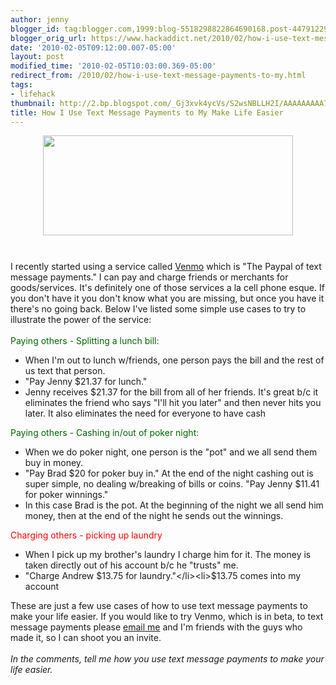 ```yaml
---
author: jenny
blogger_id: tag:blogger.com,1999:blog-5518298822864690168.post-4479122995040580709
blogger_orig_url: https://www.hackaddict.net/2010/02/how-i-use-text-message-payments-to-my.html
date: '2010-02-05T09:12:00.007-05:00'
layout: post
modified_time: '2010-02-05T10:03:00.369-05:00'
redirect_from: /2010/02/how-i-use-text-message-payments-to-my.html
tags:
- lifehack
thumbnail: http://2.bp.blogspot.com/_Gj3xvk4ycVs/S2wsNBLLH2I/AAAAAAAAA7Y/RttBh2f7kNY/s72-c/ht-1.jpg
title: How I Use Text Message Payments to My Make Life Easier
---
```


<a onblur="try {parent.deselectBloggerImageGracefully();} catch(e) {}" href="http://2.bp.blogspot.com/_Gj3xvk4ycVs/S2wsNBLLH2I/AAAAAAAAA7Y/RttBh2f7kNY/s1600-h/ht-1.jpg"><img style="display:block; margin:0px auto 10px; text-align:center;cursor:pointer; cursor:hand;width: 400px; height: 160px;" src="http://2.bp.blogspot.com/_Gj3xvk4ycVs/S2wsNBLLH2I/AAAAAAAAA7Y/RttBh2f7kNY/s400/ht-1.jpg" border="0" alt="" id="BLOGGER_PHOTO_ID_5434767452494569314" /></a><br /><div>I recently started using a service called <a href="http://venmo.com/">Venmo</a> which is "The Paypal of text message payments."  I can pay and charge friends or merchants for goods/services.   It's definitely one of those services a la cell phone esque.  If you don't have it you don't know what you are missing, but once you have it there's no going back.   Below I've listed some simple use cases to try to illustrate the power of the service:</div><div><br /></div><div><span class="Apple-style-span"  style="color:#006600;">Paying others - Splitting a lunch bill:</span></div><div><ul><li>When I'm out to lunch w/friends, one person pays the bill and the rest of us text that person.  </li><li>"Pay Jenny $21.37 for lunch."</li><li>Jenny receives $21.37 for the bill from all of her friends.  It's great b/c it eliminates the friend who says "I'll hit you later" and then never hits you later.   It also eliminates the need for everyone to have cash</li></ul><div><span class="Apple-style-span"  style="color:#006600;">Paying others - Cashing in/out of poker night:</span></div><ul><li>When we do poker night, one person is the "pot" and we all send them buy in money.</li><li> "Pay Brad $20 for poker buy in."  At the end of the night cashing out is super simple, no dealing w/breaking of bills or coins. "Pay Jenny $11.41 for poker winnings."</li><li>In this case Brad is the pot.  At the beginning of the night we all send him money, then at the end of the night he sends out the winnings.</li></ul><div><span class="Apple-style-span"  style="color:#FF0000;">Charging others - picking up laundry</span></div><ul><li>When I pick up my brother's laundry I charge him for it.  The money is taken directly out of his account b/c he "trusts" me.  </li><li>"Charge Andrew $13.75 for laundry."</li><li>$13.75 comes into my account </li></ul><div>These are just a few use cases of how to use text message payments to make your life easier.  If you would like to try Venmo, which is in beta, to text message payments please <a href="mailto:%20jennykortina@gmail.com">email me</a> and I'm friends with the guys who made it, so I can shoot you an invite. </div><div><br /></div><div><i>In the comments, tell me how you  use text message payments to make your life easier. </i></div></div>